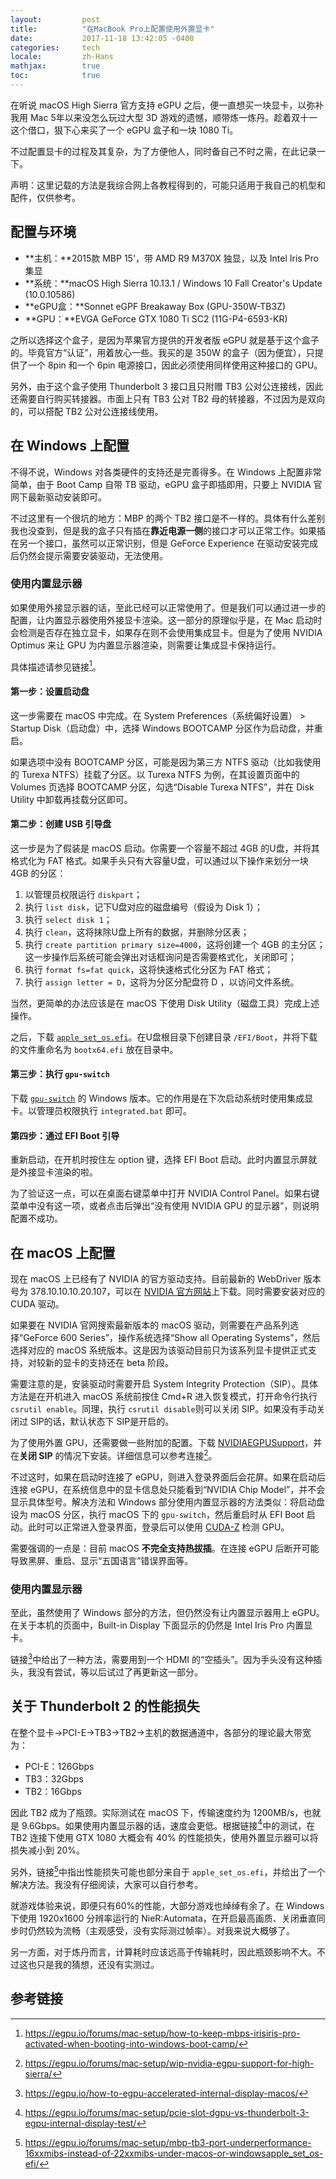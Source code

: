 ```yaml
---
layout:         post
title:          "在MacBook Pro上配置使用外置显卡"
date:           2017-11-18 13:42:05 -0400
categories:     tech
locale:         zh-Hans
mathjax:        true
toc:            true
---
```


在听说 macOS High Sierra 官方支持 eGPU 之后，便一直想买一块显卡，以弥补我用 Mac 5年以来没怎么玩过大型 3D 游戏的遗憾，顺带炼一炼丹。趁着双十一这个借口，狠下心来买了一个 eGPU 盒子和一块 1080 Ti。

不过配置显卡的过程及其复杂，为了方便他人，同时备自己不时之需，在此记录一下。

声明：这里记载的方法是我综合网上各教程得到的，可能只适用于我自己的机型和配件，仅供参考。

<!--more-->

## 配置与环境

- **主机：**2015款 MBP 15'，带 AMD R9 M370X 独显，以及 Intel Iris Pro 集显
- **系统：**macOS High Sierra 10.13.1 / Windows 10 Fall Creator's Update (10.0.10586)
- **eGPU盒：**Sonnet eGPF Breakaway Box (GPU-350W-TB3Z)
- **GPU：**EVGA GeForce GTX 1080 Ti SC2 (11G-P4-6593-KR)

之所以选择这个盒子，是因为苹果官方提供的开发者版 eGPU 就是基于这个盒子的。毕竟官方“认证”，用着放心一些。我买的是 350W 的盒子（因为便宜），只提供了一个 8pin 和一个 6pin 电源接口，因此必须使用同样使用这种接口的 GPU。

另外，由于这个盒子使用 Thunderbolt 3 接口且只附赠 TB3 公对公连接线，因此还需要自行购买转接器。市面上只有 TB3 公对 TB2 母的转接器，不过因为是双向的，可以搭配 TB2 公对公连接线使用。

## 在 Windows 上配置

不得不说，Windows 对各类硬件的支持还是完善得多。在 Windows 上配置非常简单，由于 Boot Camp 自带 TB 驱动，eGPU 盒子即插即用，只要上 NVIDIA 官网下最新驱动安装即可。

不过这里有一个很坑的地方：MBP 的两个 TB2 接口是不一样的。具体有什么差别我也没查到，但是我的盒子只有插在**靠近电源一侧**的接口才可以正常工作。如果插在另一个接口，虽然可以正常识别，但是 GeForce Experience 在驱动安装完成后仍然会提示需要安装驱动，无法使用。

### 使用内置显示器

如果使用外接显示器的话，至此已经可以正常使用了。但是我们可以通过进一步的配置，让内置显示器使用外接显卡渲染。这一部分的原理似乎是，在 Mac 启动时会检测是否存在独立显卡，如果存在则不会使用集成显卡。但是为了使用 NVIDIA Optimus 来让 GPU 为内置显示器渲染，则需要让集成显卡保持运行。

具体描述请参见链接[^1]。

#### 第一步：设置启动盘

这一步需要在 macOS 中完成。在 System Preferences（系统偏好设置） > Startup Disk（启动盘）中，选择 Windows BOOTCAMP 分区作为启动盘，并重启。

如果选项中没有 BOOTCAMP 分区，可能是因为第三方 NTFS 驱动（比如我使用的 Turexa NTFS）挂载了分区。以 Turexa NTFS 为例，在其设置页面中的 Volumes 页选择 BOOTCAMP 分区，勾选“Disable Turexa NTFS”，并在 Disk Utility 中卸载再挂载分区即可。

#### 第二步：创建 USB 引导盘

这一步是为了假装是 macOS 启动。你需要一个容量不超过 4GB 的U盘，并将其格式化为 FAT 格式。如果手头只有大容量U盘，可以通过以下操作来划分一块 4GB 的分区：

1. 以管理员权限运行 `diskpart`；
2. 执行 `list disk`，记下U盘对应的磁盘编号（假设为 Disk 1）；
3. 执行 `select disk 1`；
4. 执行 `clean`，这将抹除U盘上所有的数据，并删除分区表；
5. 执行 `create partition primary size=4000`，这将创建一个 4GB 的主分区；这一步操作后系统可能会弹出对话框询问是否需要格式化，关闭即可；
6. 执行 `format fs=fat quick`，这将快速格式化分区为 FAT 格式；
7. 执行 `assign letter = D`，这将为分区分配盘符 D ，以访问文件系统。

当然，更简单的办法应该是在 macOS 下使用 Disk Utility（磁盘工具）完成上述操作。

之后，下载 [`apple_set_os.efi`](https://github.com/0xbb/apple_set_os.efi/releases)。在U盘根目录下创建目录 `/EFI/Boot`，并将下载的文件重命名为 `bootx64.efi` 放在目录中。

#### 第三步：执行 `gpu-switch`

下载 [`gpu-switch`](https://github.com/0xbb/gpu-switch) 的 Windows 版本。它的作用是在下次启动系统时使用集成显卡。以管理员权限执行 `integrated.bat` 即可。

#### 第四步：通过 EFI Boot 引导

重新启动，在开机时按住左 option 键，选择 EFI Boot 启动。此时内置显示屏就是外接显卡渲染的啦。

为了验证这一点，可以在桌面右键菜单中打开 NVIDIA Control Panel。如果右键菜单中没有这一项，或者点击后弹出“没有使用 NVIDIA GPU 的显示器”，则说明配置不成功。

## 在 macOS 上配置

现在 macOS 上已经有了 NVIDIA 的官方驱动支持。目前最新的 WebDriver 版本号为 378.10.10.10.20.107，可以在 [NVIDIA 官方网站](http://www.nvidia.com/download/driverResults.aspx/126538/en-us)上下载。同时需要安装对应的 CUDA 驱动。

如果要在 NVIDIA 官网搜索最新版本的 macOS 驱动，则需要在产品系列选择“GeForce 600 Series”，操作系统选择“Show all Operating Systems”，然后选择对应的 macOS 系统版本。这是因为该驱动目前只为该系列显卡提供正式支持，对较新的显卡的支持还在 beta 阶段。

需要注意的是，安装驱动时需要开启 System Integrity Protection（SIP）。具体方法是在开机进入 macOS 系统前按住 Cmd+R 进入恢复模式，打开命令行执行 `csrutil enable`。同理，执行 `csrutil disable`则可以关闭 SIP。如果没有手动关闭过 SIP的话，默认状态下 SIP是开启的。

为了使用外置 GPU，还需要做一些附加的配置。下载 [NVIDIAEGPUSupport](https://egpu.io/wp-content/uploads/wpforo/attachments/3/3858-nvidia-egpu-v2-1013-1.zip)，并在**关闭 SIP** 的情况下安装。详细信息可以参考连接[^3]。

不过这时，如果在启动时连接了 eGPU，则进入登录界面后会花屏。如果在启动后连接 eGPU，在系统信息中的显卡信息处只能看到“NVIDIA Chip Model”，并不会显示具体型号。解决方法和 Windows 部分使用内置显示器的方法类似：将启动盘设为 macOS 分区，执行 macOS 下的 `gpu-switch`，然后重启时从 EFI Boot 启动。此时可以正常进入登录界面，登录后可以使用 [CUDA-Z](http://cuda-z.sourceforge.net/) 检测 GPU。

需要强调的一点是：目前 macOS **不完全支持热拔插**。在连接 eGPU 后断开可能导致黑屏、重启、显示“五国语言”错误界面等。

### 使用内置显示器

至此，虽然使用了 Windows 部分的方法，但仍然没有让内置显示器用上 eGPU。在关于本机的页面中，Built-in Display 下面显示的仍然是 Intel Iris Pro 内置显卡。

链接[^2]中给出了一种方法，需要用到一个 HDMI 的“空插头”。因为手头没有这种插头，我没有尝试，等以后试过了再更新这一部分。

## 关于 Thunderbolt 2 的性能损失

在整个显卡→PCI-E→TB3→TB2→主机的数据通道中，各部分的理论最大带宽为：

- PCI-E：126Gbps
- TB3：32Gbps
- TB2：16Gbps

因此 TB2 成为了瓶颈。实际测试在 macOS 下，传输速度约为 1200MB/s，也就是 9.6Gbps。如果使用内置显示器的话，速度会更低。根据链接[^4]中的测试，在 TB2 连接下使用 GTX 1080 大概会有 40% 的性能损失，使用外置显示器可以将损失减小到 20%。

另外，链接[^5]中指出性能损失可能也部分来自于 `apple_set_os.efi`，并给出了一个解决方法。我没有仔细阅读，大家可以自行参考。

就游戏体验来说，即便只有60%的性能，大部分游戏也绰绰有余了。在 Windows 下使用 1920x1600 分辨率运行的 NieR:Automata，在开启最高画质、关闭垂直同步时仍然较为流畅（主观感受，没有实际测过帧率）。对我来说大概够了。

另一方面，对于炼丹而言，计算耗时应该远高于传输耗时，因此瓶颈影响不大。不过这也只是我的猜想，还没有实测过。

## 参考链接

[^1]: <https://egpu.io/forums/mac-setup/how-to-keep-mbps-irisiris-pro-activated-when-booting-into-windows-boot-camp/>
[^2]: <https://egpu.io/how-to-egpu-accelerated-internal-display-macos/>
[^3]: <https://egpu.io/forums/mac-setup/wip-nvidia-egpu-support-for-high-sierra/>
[^4]: <https://egpu.io/forums/mac-setup/pcie-slot-dgpu-vs-thunderbolt-3-egpu-internal-display-test/>
[^5]: <https://egpu.io/forums/mac-setup/mbp-tb3-port-underperformance-16xxmibs-instead-of-22xxmibs-under-macos-or-windowsapple_set_os-efi/>
